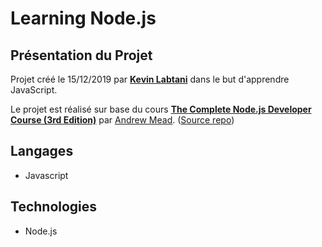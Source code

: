 # Learning Node.js

## Présentation du Projet

Projet créé le 15/12/2019 par [**Kevin Labtani**](https://github.com/kevin-labtani) dans le but d'apprendre JavaScript.

Le projet est réalisé sur base du cours [**The Complete Node.js Developer Course (3rd Edition)**](https://www.udemy.com/course/the-complete-nodejs-developer-course-2/) par [Andrew Mead](https://mead.io/). ([Source repo](https://github.com/andrewjmead/node-course-v3-code))

## Langages

- Javascript

## Technologies

- Node.js
